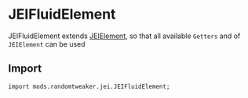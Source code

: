 # JEIFluidElement

JEIFluidElement extends [JEIElement](JEIElement.md), so that all available `Getters` and
of `JEIElement` can be used

## Import

```zenscript
import mods.randomtweaker.jei.JEIFluidElement;
```
